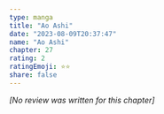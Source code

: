 ```yaml
---
type: manga
title: "Ao Ashi"
date: "2023-08-09T20:37:47"
name: "Ao Ashi"
chapter: 27
rating: 2
ratingEmoji: ⭐️⭐️
share: false
---
```


_[No review was written for this chapter]_
